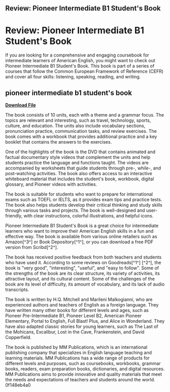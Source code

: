 ## Review: Pioneer Intermediate B1 Student's Book

  
# Review: Pioneer Intermediate B1 Student's Book
 
If you are looking for a comprehensive and engaging coursebook for intermediate learners of American English, you might want to check out Pioneer Intermediate B1 Student's Book. This book is part of a series of courses that follow the Common European Framework of Reference (CEFR) and cover all four skills: listening, speaking, reading, and writing.
 
## pioneer intermediate b1 student's book


[**Download File**](https://www.google.com/url?q=https%3A%2F%2Furlca.com%2F2tKB2C&sa=D&sntz=1&usg=AOvVaw1gwoo7yzOnmBxbH-SQmMWQ)

 
The book consists of 10 units, each with a theme and a grammar focus. The topics are relevant and interesting, such as travel, technology, sports, culture, and education. The units also include vocabulary sections, pronunciation practice, communication tasks, and review exercises. The book comes with a workbook that provides additional practice and a key booklet that contains the answers to the exercises.
 
One of the highlights of the book is the DVD that contains animated and factual documentary style videos that complement the units and help students practice the language and functions taught. The videos are accompanied by worksheets that guide students through pre-, while-, and post-watching activities. The book also offers access to an interactive whiteboard material that includes the student's book, workbook, digital glossary, and Pioneer videos with activities.
 
The book is suitable for students who want to prepare for international exams such as TOEFL or IELTS, as it provides exam tips and practice tests. The book also helps students develop their critical thinking and study skills through various tasks and projects. The book is well-designed and user-friendly, with clear instructions, colorful illustrations, and helpful icons.
 
Pioneer Intermediate B1 Student's Book is a great choice for intermediate learners who want to improve their American English skills in a fun and effective way. The book is available from various online retailers such as Amazon[^3^] or Book Depository[^1^], or you can download a free PDF version from Scribd[^2^].
  
The book has received positive feedback from both teachers and students who have used it. According to some reviews on Goodreads[^1^] [^2^], the book is "very good", "interesting", "useful", and "easy to follow". Some of the strengths of the book are its clear structure, its variety of activities, its attractive layout, and its cultural content. Some of the challenges of the book are its level of difficulty, its amount of vocabulary, and its lack of audio transcripts.
 
The book is written by H.Q. Mitchell and Marileni Malkogianni, who are experienced authors and teachers of English as a foreign language. They have written many other books for different levels and ages, such as Pioneer Pre-Intermediate B1, Pioneer Level B2, American Pioneer Elementary, Portal to English, Full Blast! Plus, and Alice in Wonderland. They have also adapted classic stories for young learners, such as The Last of the Mohicans, Excalibur, Lost in the Cave, Frankenstein, and David Copperfield.
 
The book is published by MM Publications, which is an international publishing company that specializes in English language teaching and learning materials. MM Publications has a wide range of products for different levels and purposes, such as coursebooks, workbooks, grammar books, readers, exam preparation books, dictionaries, and digital resources. MM Publications aims to provide innovative and quality materials that meet the needs and expectations of teachers and students around the world.
 0f148eb4a0
